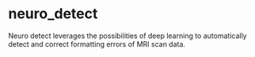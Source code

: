 neuro_detect
==============================

Neuro detect leverages the possibilities of deep learning to automatically detect and correct formatting errors of MRI scan data.

